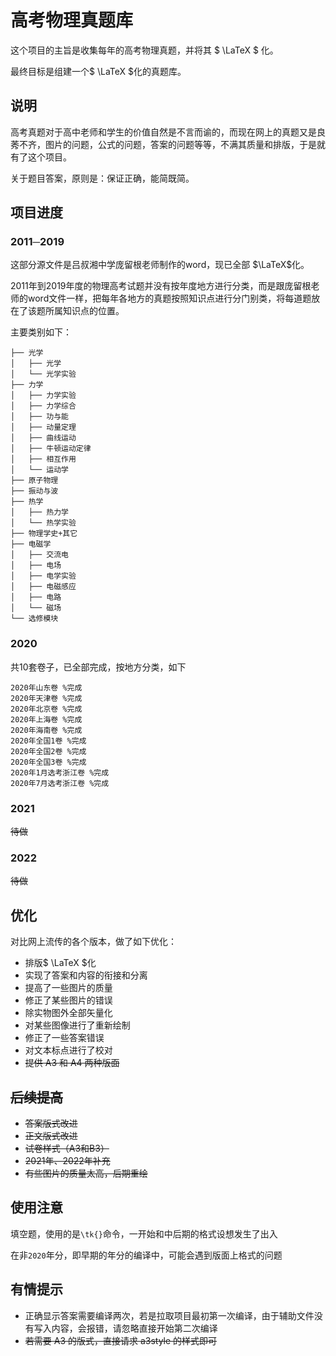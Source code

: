 # 高考物理真题库

这个项目的主旨是收集每年的高考物理真题，并将其 $ \LaTeX  $ 化。

最终目标是组建一个$ \LaTeX  $化的真题库。



## 说明

高考真题对于高中老师和学生的价值自然是不言而谕的，而现在网上的真题又是良莠不齐，图片的问题，公式的问题，答案的问题等等，不满其质量和排版，于是就有了这个项目。

关于题目答案，原则是：保证正确，能简既简。



## 项目进度

### 2011─2019

这部分源文件是吕叔湘中学庞留根老师制作的word，现已全部 $\LaTeX$化。

2011年到2019年度的物理高考试题并没有按年度地方进行分类，而是跟庞留根老师的word文件一样，把每年各地方的真题按照知识点进行分门别类，将每道题放在了该题所属知识点的位置。

主要类别如下：

```
├── 光学
│   ├── 光学
│   └── 光学实验
├── 力学
│   ├── 力学实验
│   ├── 力学综合
│   ├── 功与能
│   ├── 动量定理
│   ├── 曲线运动
│   ├── 牛顿运动定律
│   ├── 相互作用
│   └── 运动学
├── 原子物理
├── 振动与波
├── 热学
│   ├── 热力学
│   └── 热学实验
├── 物理学史+其它
├── 电磁学
│   ├── 交流电
│   ├── 电场
│   ├── 电学实验
│   ├── 电磁感应
│   ├── 电路
│   └── 磁场
└── 选修模块
```



### 2020

共10套卷子，已全部完成，按地方分类，如下

```
2020年山东卷 %完成
2020年天津卷 %完成
2020年北京卷 %完成
2020年上海卷 %完成
2020年海南卷 %完成
2020年全国1卷 %完成
2020年全国2卷 %完成
2020年全国3卷 %完成
2020年1月选考浙江卷 %完成
2020年7月选考浙江卷 %完成
```



### 2021

~~待做~~

### 2022

~~待做~~



## 优化

对比网上流传的各个版本，做了如下优化：

- 排版$ \LaTeX  $化
- 实现了答案和内容的衔接和分离
- 提高了一些图片的质量
- 修正了某些图片的错误
- 除实物图外全部矢量化
- 对某些图像进行了重新绘制
- 修正了一些答案错误
- 对文本标点进行了校对
- ~~提供 A3 和 A4 两种版面~~

## ~~后续提高~~

- ~~答案版式改进~~
- ~~正文版式改进~~
- ~~试卷样式（A3和B3）~~
- ~~2021年、2022年补充~~
- ~~有些图片的质量太高，后期重绘~~



## 使用注意

填空题，使用的是`\tk{}`命令，一开始和中后期的格式设想发生了出入

在非`2020`年分，即早期的年分的编译中，可能会遇到版面上格式的问题



## 有情提示

- 正确显示答案需要编译两次，若是拉取项目最初第一次编译，由于辅助文件没有写入内容，会报错，请忽略直接开始第二次编译
- ~~若需要 A3 的版式，直接请求 a3style 的样式即可~~

